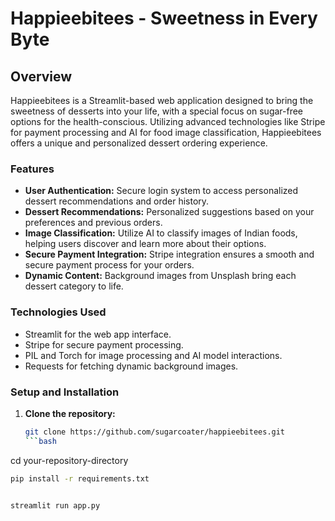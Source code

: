 # Happieebitees - Sweetness in Every Byte

## Overview
Happieebitees is a Streamlit-based web application designed to bring the sweetness of desserts into your life, with a special focus on sugar-free options for the health-conscious. Utilizing advanced technologies like Stripe for payment processing and AI for food image classification, Happieebitees offers a unique and personalized dessert ordering experience.

### Features
- **User Authentication:** Secure login system to access personalized dessert recommendations and order history.
- **Dessert Recommendations:** Personalized suggestions based on your preferences and previous orders.
- **Image Classification:** Utilize AI to classify images of Indian foods, helping users discover and learn more about their options.
- **Secure Payment Integration:** Stripe integration ensures a smooth and secure payment process for your orders.
- **Dynamic Content:** Background images from Unsplash bring each dessert category to life.

### Technologies Used
- Streamlit for the web app interface.
- Stripe for secure payment processing.
- PIL and Torch for image processing and AI model interactions.
- Requests for fetching dynamic background images.

### Setup and Installation
1. **Clone the repository:**
   ```bash
   git clone https://github.com/sugarcoater/happieebitees.git
   ```bash
cd your-repository-directory

   ```bash
pip install -r requirements.txt


streamlit run app.py

